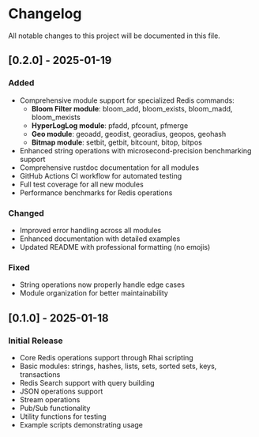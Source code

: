 # Changelog

All notable changes to this project will be documented in this file.

## [0.2.0] - 2025-01-19

### Added
- Comprehensive module support for specialized Redis commands:
  - **Bloom Filter module**: bloom_add, bloom_exists, bloom_madd, bloom_mexists
  - **HyperLogLog module**: pfadd, pfcount, pfmerge
  - **Geo module**: geoadd, geodist, georadius, geopos, geohash
  - **Bitmap module**: setbit, getbit, bitcount, bitop, bitpos
- Enhanced string operations with microsecond-precision benchmarking support
- Comprehensive rustdoc documentation for all modules
- GitHub Actions CI workflow for automated testing
- Full test coverage for all new modules
- Performance benchmarks for Redis operations

### Changed
- Improved error handling across all modules
- Enhanced documentation with detailed examples
- Updated README with professional formatting (no emojis)

### Fixed
- String operations now properly handle edge cases
- Module organization for better maintainability

## [0.1.0] - 2025-01-18

### Initial Release
- Core Redis operations support through Rhai scripting
- Basic modules: strings, hashes, lists, sets, sorted sets, keys, transactions
- Redis Search support with query building
- JSON operations support
- Stream operations
- Pub/Sub functionality
- Utility functions for testing
- Example scripts demonstrating usage
